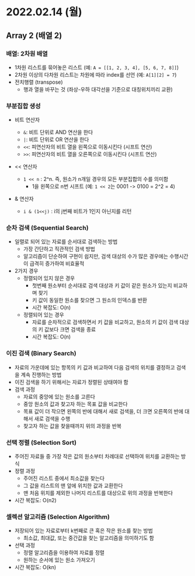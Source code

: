 # 2022.02.14 (월)

## Array 2 (배열 2)




### 배열: 2차원 배열

- 1차원 리스트를 묶어놓은 리스트 (예: `A = [[1, 2, 3, 4], [5, 6, 7, 8]]`)
- 2차원 이상의 다차원 리스트는 차원에 따라 index를 선언 (예: `A[1][2] = 7`)
- 전치행렬 (transpose)
  - 행과 열을 바꾸는 것 (좌상-우하 대각선을 기준으로 대칭위치끼리 교환)




### 부분집합 생성

- 비트 연산자
  - `&`: 비트 단위로 AND 연산을 한다
  - `|`: 비트 단위로 OR 연산을 한다
  - `<<`: 피연산자의 비트 열을 왼쪽으로 이동시킨다 (시프트 연산)
  - `>>`: 피연산자의 비트 열을 오른쪽으로 이동시킨다 (시프트 연산)

- << 연산자
  - `1 << n` : 2^n. 즉, 원소가 n개일 경우의 모든 부분집합의 수를 의미함
    - 1을 왼쪽으로 n번 시프트 (예: `1 << 2`는 0001 -> 0100  = 2^2 = 4)

- & 연산자
  - `i & (1<<j)` : i의 j번째 비트가 1인지 아닌지를 리턴




### 순차 검색 (Sequential Search)

- 일렬로 되어 있는 자료를 순서대로 검색하는 방법
  - 가장 간단하고 직관적인 검색 방법
  - 알고리즘이 단순하여 구현이 쉽지만, 검색 대상의 수가 많은 경우에는 수행시간이 급격히 증가하여 비효율적
- 2가지 경우
  - 정렬되어 있지 않은 경우
    - 첫번째 원소부터 순서대로 검색 대상과 키 값이 같은 원소가 있는지 비교하며 찾기
    - 키 값이 동일한 원소를 찾으면 그 원소의 인덱스를 반환
    - 시간 복잡도: O(n)
  - 정렬되어 있는 경우
    - 자료를 순차적으로 검색하면서 키 값을 비교하고, 원소의 키 값이 검색 대상의 키 값보다 크면 검색을 종료
    - 시간 복잡도: O(n)



### 이진 검색 (Binary Search)

- 자료의 가운데에 있는 항목의 키 값과 비교하여 다음 검색의 위치를 결정하고 검색을 계속 진행하는 방법
- 이진 검색을 하기 위해서는 자료가 정렬된 상태여야 함
- 검색 과정
  - 자료의 중앙에 있는 원소를 고른다
  - 중앙 원소의 값과 찾고자 하는 목표 값을 비교한다
  - 목표 값이 더 작으면 왼쪽의 반에 대해서 새로 검색을, 더 크면 오른쪽의 반에 대해서 새로 검색을 수행
  - 찾고자 하는 값을 찾을때까지 위의 과정을 반복 




### 선택 정렬 (Selection Sort)

- 주어진 자료들 중 가장 작은 값의 원소부터 차례대로 선택하여 위치를 교환하는 방식
- 정렬 과정
  - 주어진 리스트 중에서 최소값을 찾는다
  - 그 값을 리스트의 맨 앞에 위치한 값과 교환한다
  - 맨 처음 위치를 제외한 나머지 리스트를 대상으로 위의 과정을 반복한다
- 시간 복잡도: O(n2)



### 셀렉션 알고리즘 (Selection Algorithm)

- 저장되어 있는 자료로부터 k번째로 큰 혹은 작은 원소를 찾는 방법
  - 최소값, 최대값, 또는 중간값을 찾는 알고리즘을 의미하기도 함
- 선택 과정
  - 정렬 알고리즘을 이용하여 자료를 정렬
  - 원하는 순서에 있는 원소 가져오기
- 시간 복잡도: O(kn)
